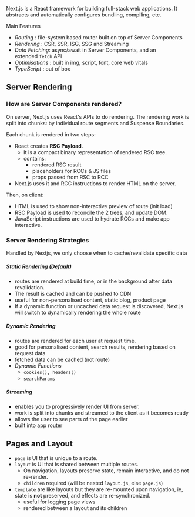 Next.js is a React framework for building full-stack web applications. It abstracts and automatically configures bundling, compiling, etc.

Main Features
- *Routing* : file-system based router built on top of Server Components
- *Rendering* : CSR, SSR, ISG, SSG and Streaming
- *Data Fetching*:  async/await in Server Components, and an extended `fetch` API 
- *Optimisations* : built in img, script, font, core web vitals
- *TypeScript* : out of box

## Server Rendering

### How are Server Components rendered?

On server, Next.js uses React's APIs to do rendering. The rendering work is split into chunks: by individual route segments and Suspense Boundaries.

Each chunk is rendered in two steps:
- React creates **RSC Payload**. 
	- It is a compact binary representation of rendered RSC tree. 
	- contains:
		- rendered RSC result
		- placeholders for RCCs & JS files
		- props passed from RSC to RCC
- Next.js uses it and RCC instructions to render HTML on the server.

Then, on client:
- HTML is used to show non-interactive preview of route (init load)
- RSC Payload is used to reconcile the 2 trees, and update DOM.
- JavaScript instructions are used to hydrate RCCs and make app interactive.

### Server Rendering Strategies

Handled by Nextjs, we only choose when to cache/revalidate specific data
##### Static Rendering (Default)
- routes are rendered at build time, or in the background after data revalidation. 
- The result is cached and can be pushed to CDN
- useful for non-personalised content, static blog, product page
- If a dynamic function or uncached data request is discovered, Next.js will switch to dynamically rendering the whole route
##### Dynamic Rendering
- routes are rendered for each user at request time.
- good for personalised content, search results, rendering based on request data
- fetched data can be cached (not route)
- *Dynamic Functions*
	- `cookies(), headers()` 
	- `searchParams`

##### Streaming
- enables you to progressively render UI from server. 
- work is split into chunks and streamed to the client as it becomes ready
- allows the user to see parts of the page earlier
- built into app router

## Pages and Layout

- `page` is UI that is unique to a route. 
- `layout` is UI that is shared between multiple routes. 
	- On navigation, layouts preserve state, remain interactive, and do not re-render.
	- `children` required (will be nested `layout.js`, else `page.js`)
- `template` are like layouts but they are re-mounted upon navigation, ie, state is **not** preserved, and effects are re-synchronized.
	- useful for logging page views
	- rendered between a layout and its children
